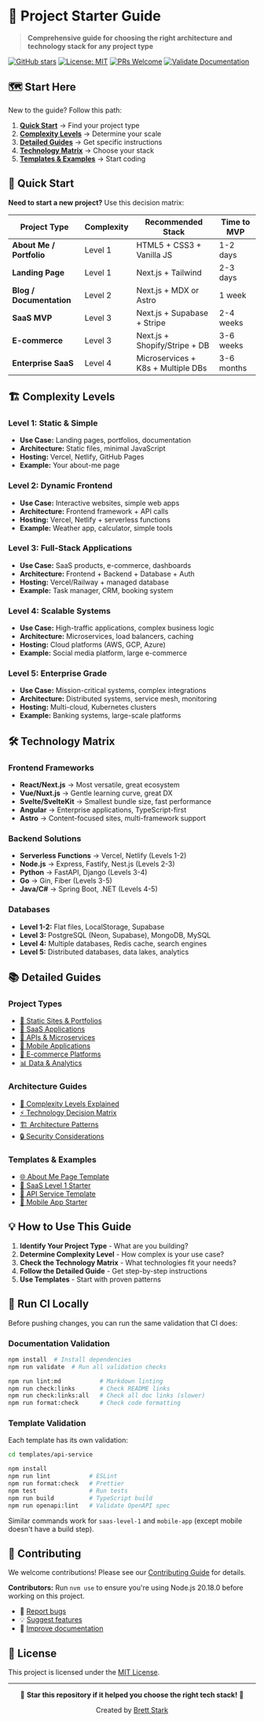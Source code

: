 # 🚀 Project Starter Guide

> **Comprehensive guide for choosing the right architecture and technology stack for any project type**

[![GitHub stars](https://img.shields.io/github/stars/brettstark73/project-starter-guide?style=flat-square)](https://github.com/brettstark73/project-starter-guide/stargazers)
[![License: MIT](https://img.shields.io/badge/License-MIT-yellow.svg?style=flat-square)](https://opensource.org/licenses/MIT)
[![PRs Welcome](https://img.shields.io/badge/PRs-welcome-brightgreen.svg?style=flat-square)](http://makeapullrequest.com)
[![Validate Documentation](https://github.com/brettstark73/project-starter-guide/actions/workflows/validate.yml/badge.svg)](https://github.com/brettstark73/project-starter-guide/actions/workflows/validate.yml)

## 🗺️ Start Here

New to the guide? Follow this path:

1. **[Quick Start](#quick-start)** → Find your project type
2. **[Complexity Levels](#complexity-levels)** → Determine your scale
3. **[Detailed Guides](#detailed-guides)** → Get specific instructions
4. **[Technology Matrix](docs/technology-matrix.md)** → Choose your stack
5. **[Templates & Examples](#templates--examples)** → Start coding

## 🎯 Quick Start

**Need to start a new project?** Use this decision matrix:

| Project Type | Complexity | Recommended Stack | Time to MVP |
|--------------|------------|-------------------|-------------|
| **About Me / Portfolio** | Level 1 | HTML5 + CSS3 + Vanilla JS | 1-2 days |
| **Landing Page** | Level 1 | Next.js + Tailwind | 2-3 days |
| **Blog / Documentation** | Level 2 | Next.js + MDX or Astro | 1 week |
| **SaaS MVP** | Level 3 | Next.js + Supabase + Stripe | 2-4 weeks |
| **E-commerce** | Level 3 | Next.js + Shopify/Stripe + DB | 3-6 weeks |
| **Enterprise SaaS** | Level 4 | Microservices + K8s + Multiple DBs | 3-6 months |

## 🏗️ Complexity Levels

### Level 1: Static & Simple
- **Use Case:** Landing pages, portfolios, documentation
- **Architecture:** Static files, minimal JavaScript
- **Hosting:** Vercel, Netlify, GitHub Pages
- **Example:** Your about-me page

### Level 2: Dynamic Frontend
- **Use Case:** Interactive websites, simple web apps
- **Architecture:** Frontend framework + API calls
- **Hosting:** Vercel, Netlify + serverless functions
- **Example:** Weather app, calculator, simple tools

### Level 3: Full-Stack Applications
- **Use Case:** SaaS products, e-commerce, dashboards
- **Architecture:** Frontend + Backend + Database + Auth
- **Hosting:** Vercel/Railway + managed database
- **Example:** Task manager, CRM, booking system

### Level 4: Scalable Systems
- **Use Case:** High-traffic applications, complex business logic
- **Architecture:** Microservices, load balancers, caching
- **Hosting:** Cloud platforms (AWS, GCP, Azure)
- **Example:** Social media platform, large e-commerce

### Level 5: Enterprise Grade
- **Use Case:** Mission-critical systems, complex integrations
- **Architecture:** Distributed systems, service mesh, monitoring
- **Hosting:** Multi-cloud, Kubernetes clusters
- **Example:** Banking systems, large-scale platforms

## 🛠️ Technology Matrix

### Frontend Frameworks
- **React/Next.js** → Most versatile, great ecosystem
- **Vue/Nuxt.js** → Gentle learning curve, great DX
- **Svelte/SvelteKit** → Smallest bundle size, fast performance
- **Angular** → Enterprise applications, TypeScript-first
- **Astro** → Content-focused sites, multi-framework support

### Backend Solutions
- **Serverless Functions** → Vercel, Netlify (Levels 1-2)
- **Node.js** → Express, Fastify, Nest.js (Levels 2-3)
- **Python** → FastAPI, Django (Levels 3-4)
- **Go** → Gin, Fiber (Levels 3-5)
- **Java/C#** → Spring Boot, .NET (Levels 4-5)

### Databases
- **Level 1-2:** Flat files, LocalStorage, Supabase
- **Level 3:** PostgreSQL (Neon, Supabase), MongoDB, MySQL
- **Level 4:** Multiple databases, Redis cache, search engines
- **Level 5:** Distributed databases, data lakes, analytics

## 📚 Detailed Guides

### Project Types
- [📄 Static Sites & Portfolios](docs/project-types/static-sites.md)
- [💼 SaaS Applications](docs/project-types/saas-applications.md)
- [🔌 APIs & Microservices](docs/project-types/apis.md)
- [📱 Mobile Applications](docs/project-types/mobile-apps.md)
- [🛒 E-commerce Platforms](docs/project-types/ecommerce.md)
- [📊 Data & Analytics](docs/project-types/data-analytics.md)

### Architecture Guides
- [🎯 Complexity Levels Explained](docs/complexity-levels.md)
- [⚡ Technology Decision Matrix](docs/technology-matrix.md)
- [🏗️ Architecture Patterns](docs/architecture-patterns.md)
- [🔒 Security Considerations](docs/security-guide.md)

### Templates & Examples
- [🌐 About Me Page Template](templates/about-me-page/)
- [🚀 SaaS Level 1 Starter](templates/saas-level-1/)
- [🔌 API Service Template](templates/api-service/)
- [📱 Mobile App Starter](templates/mobile-app/)

## 💡 How to Use This Guide

1. **Identify Your Project Type** - What are you building?
2. **Determine Complexity Level** - How complex is your use case?
3. **Check the Technology Matrix** - What technologies fit your needs?
4. **Follow the Detailed Guide** - Get step-by-step instructions
5. **Use Templates** - Start with proven patterns

## 🧪 Run CI Locally

Before pushing changes, you can run the same validation that CI does:

### Documentation Validation
```bash
npm install  # Install dependencies
npm run validate  # Run all validation checks

npm run lint:md           # Markdown linting
npm run check:links       # Check README links
npm run check:links:all   # Check all doc links (slower)
npm run format:check      # Check code formatting
```

### Template Validation
Each template has its own validation:

```bash
cd templates/api-service

npm install
npm run lint           # ESLint
npm run format:check   # Prettier
npm test               # Run tests
npm run build          # TypeScript build
npm run openapi:lint   # Validate OpenAPI spec
```

Similar commands work for `saas-level-1` and `mobile-app` (except mobile doesn't have a build step).

## 🤝 Contributing

We welcome contributions! Please see our [Contributing Guide](CONTRIBUTING.md) for details.

**Contributors:** Run `nvm use` to ensure you're using Node.js 20.18.0 before working on this project.

- 🐛 [Report bugs](https://github.com/brettstark73/project-starter-guide/issues)
- 💡 [Suggest features](https://github.com/brettstark73/project-starter-guide/issues)
- 📖 [Improve documentation](https://github.com/brettstark73/project-starter-guide/pulls)

## 📜 License

This project is licensed under the [MIT License](LICENSE).

---

<div align="center">
  <p>🌟 <strong>Star this repository if it helped you choose the right tech stack!</strong> 🌟</p>
  <p>Created by <a href="https://about.brettstark.com">Brett Stark</a></p>
</div>